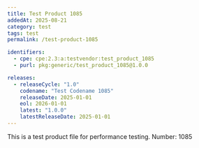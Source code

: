 ```yaml
---
title: Test Product 1085
addedAt: 2025-08-21
category: test
tags: test
permalink: /test-product-1085

identifiers:
  - cpe: cpe:2.3:a:testvendor:test_product_1085
  - purl: pkg:generic/test_product_1085@1.0.0

releases:
  - releaseCycle: "1.0"
    codename: "Test Codename 1085"
    releaseDate: 2025-01-01
    eol: 2026-01-01
    latest: "1.0.0"
    latestReleaseDate: 2025-01-01
---
```


This is a test product file for performance testing. Number: 1085
